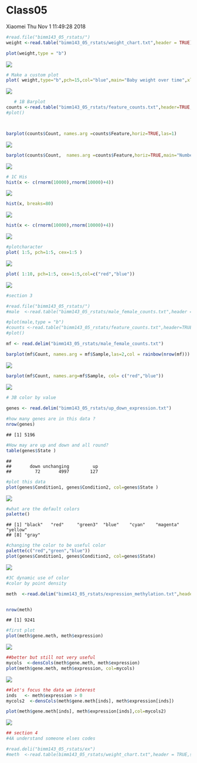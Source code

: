 Class05
================
Xiaomei
Thu Nov 1 11:49:28 2018

``` r
#read.file("bimm143_05_rstats/")
weight <-read.table("bimm143_05_rstats/weight_chart.txt",header = TRUE)

plot(weight,type = "b")
```

![](class05_files/figure-markdown_github/unnamed-chunk-1-1.png)

``` r
# Make a custom plot
plot( weight,type="b",pch=15,col="blue",main="Baby weight over time",xlab="Age(months")
```

![](class05_files/figure-markdown_github/unnamed-chunk-1-2.png)

``` r
   # 1B Barplot 
counts <-read.table("bimm143_05_rstats/feature_counts.txt",header=TRUE,sep="\t")
#plot()



barplot(counts$Count, names.arg =counts$Feature,horiz=TRUE,las=1)
```

![](class05_files/figure-markdown_github/unnamed-chunk-1-3.png)

``` r
barplot(counts$Count,  names.arg =counts$Feature,horiz=TRUE,main="Number of features in the mouse GRCm38 genome")
```

![](class05_files/figure-markdown_github/unnamed-chunk-1-4.png)

``` r
# 1C His
hist(x <- c(rnorm(10000),rnorm(10000)+4))
```

![](class05_files/figure-markdown_github/unnamed-chunk-1-5.png)

``` r
hist(x, breaks=80)
```

![](class05_files/figure-markdown_github/unnamed-chunk-1-6.png)

``` r
hist(x <- c(rnorm(10000),rnorm(10000)+4))
```

![](class05_files/figure-markdown_github/unnamed-chunk-1-7.png)

``` r
#plotcharacter
plot( 1:5, pch=1:5, cex=1:5 )
```

![](class05_files/figure-markdown_github/unnamed-chunk-1-8.png)

``` r
plot( 1:10, pch=1:5, cex=1:5,col=c("red","blue"))
```

![](class05_files/figure-markdown_github/unnamed-chunk-1-9.png)

``` r
#section 3

#read.file("bimm143_05_rstats/")
#male  <-read.table("bimm143_05_rstats/male_female_counts.txt",header = TRUE)

#plot(male,type = "b")
#counts <-read.table("bimm143_05_rstats/feature_counts.txt",header=TRUE,sep="\t")
#plot()

mf <- read.delim("bimm143_05_rstats/male_female_counts.txt")

barplot(mf$Count, names.arg = mf$Sample,las=2,col = rainbow(nrow(mf)))
```

![](class05_files/figure-markdown_github/unnamed-chunk-1-10.png)

``` r
barplot(mf$Count, names.arg=mf$Sample, col= c("red","blue"))
```

![](class05_files/figure-markdown_github/unnamed-chunk-1-11.png)

``` r
# 3B color by value
        
genes <- read.delim("bimm143_05_rstats/up_down_expression.txt")

#how many genes are in this data ?
nrow(genes)
```

    ## [1] 5196

``` r
#How may are up and down and all round?
table(genes$State )
```

    ## 
    ##       down unchanging         up 
    ##         72       4997        127

``` r
#plot this data 
plot(genes$Condition1, genes$Condition2, col=genes$State )
```

![](class05_files/figure-markdown_github/unnamed-chunk-1-12.png)

``` r
#what are the default colors
palette()
```

    ## [1] "black"   "red"     "green3"  "blue"    "cyan"    "magenta" "yellow" 
    ## [8] "gray"

``` r
#changing the color to be useful color 
palette(c("red","green","blue")) 
plot(genes$Condition1, genes$Condition2, col=genes$State)
```

![](class05_files/figure-markdown_github/unnamed-chunk-1-13.png)

``` r
#3C dynamic use of color 
#color by point density 

meth  <-read.delim("bimm143_05_rstats/expression_methylation.txt",header= TRUE)


nrow(meth)
```

    ## [1] 9241

``` r
#first plot 
plot(meth$gene.meth, meth$expression)
```

![](class05_files/figure-markdown_github/unnamed-chunk-1-14.png)

``` r
##better but still not very useful
mycols  <-densCols(meth$gene.meth, meth$expression)
plot(meth$gene.meth, meth$expression, col=mycols)
```

![](class05_files/figure-markdown_github/unnamed-chunk-1-15.png)

``` r
##let's focus the data we interest
inds   <- meth$expression > 0
mycols2  <-densCols(meth$gene.meth[inds], meth$expression[inds])

plot(meth$gene.meth[inds], meth$expression[inds],col=mycols2)
```

![](class05_files/figure-markdown_github/unnamed-chunk-1-16.png)

``` r
## section 4
#4A understand someone elses codes 

#read.deli("bimm143_05_rstats/ex")
#meth  <-read.table(bimm143_05_rstats/weight_chart.txt",header = TRUE,sep "\
```
